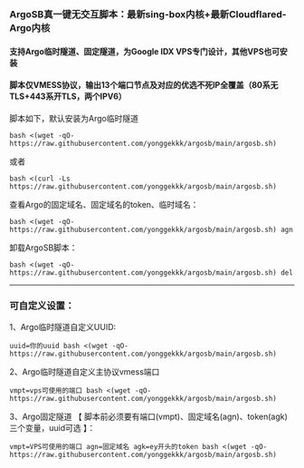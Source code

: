 ### ArgoSB真一键无交互脚本：最新sing-box内核+最新Cloudflared-Argo内核

#### 支持Argo临时隧道、固定隧道，为Google IDX VPS专门设计，其他VPS也可安装

#### 脚本仅VMESS协议，输出13个端口节点及对应的优选不死IP全覆盖（80系无TLS+443系开TLS，两个IPV6）

 脚本如下，默认安装为Argo临时隧道
```
bash <(wget -qO- https://raw.githubusercontent.com/yonggekkk/argosb/main/argosb.sh)
```
或者
```
bash <(curl -Ls https://raw.githubusercontent.com/yonggekkk/argosb/main/argosb.sh)
```

查看Argo的固定域名、固定域名的token、临时域名：
```
bash <(wget -qO- https://raw.githubusercontent.com/yonggekkk/argosb/main/argosb.sh) agn
```

卸载ArgoSB脚本：
```
bash <(wget -qO- https://raw.githubusercontent.com/yonggekkk/argosb/main/argosb.sh) del
```
----------------------------------------------------------

### 可自定义设置：

1、Argo临时隧道自定义UUID:
```
uuid=你的uuid bash <(wget -qO- https://raw.githubusercontent.com/yonggekkk/argosb/main/argosb.sh)
```

2、Argo临时隧道自定义主协议vmess端口
```
vmpt=vps可使用的端口 bash <(wget -qO- https://raw.githubusercontent.com/yonggekkk/argosb/main/argosb.sh)
```

3、Argo固定隧道 【 脚本前必须要有端口(vmpt)、固定域名(agn)、token(agk)三个变量，uuid可选 】：
```
vmpt=VPS可使用的端口 agn=固定域名 agk=ey开头的token bash <(wget -qO- https://raw.githubusercontent.com/yonggekkk/argosb/main/argosb.sh)
```
